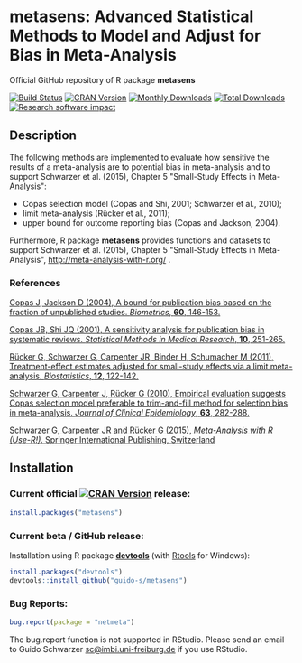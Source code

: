 # metasens: Advanced Statistical Methods to Model and Adjust for Bias in Meta-Analysis
Official GitHub repository of R package **metasens**

[![Build Status](https://travis-ci.org/guido-s/metasens.svg?branch=master)](https://travis-ci.org/guido-s/metasens)
[![CRAN Version](http://www.r-pkg.org/badges/version/metasens)](https://cran.r-project.org/package=metasens)
[![Monthly Downloads](http://cranlogs.r-pkg.org/badges/metasens)](http://cranlogs.r-pkg.org/badges/metasens)
[![Total Downloads](http://cranlogs.r-pkg.org/badges/grand-total/metasens)](http://cranlogs.r-pkg.org/badges/grand-total/metasens)
[![Research software impact](http://depsy.org/api/package/cran/metasens/badge.svg)](http://depsy.org/package/r/metasens)


## Description

The following methods are implemented to evaluate how sensitive the results of a meta-analysis are to potential bias in meta-analysis and to support Schwarzer et al. (2015), Chapter 5 "Small-Study Effects in Meta-Analysis":
 - Copas selection model (Copas and Shi, 2001; Schwarzer et al., 2010);
 - limit meta-analysis (Rücker et al., 2011);
 - upper bound for outcome reporting bias (Copas and Jackson, 2004).

Furthermore, R package **metasens** provides functions and datasets to
support Schwarzer et al. (2015), Chapter 5 "Small-Study Effects in
Meta-Analysis", http://meta-analysis-with-r.org/ .

### References

[Copas J, Jackson D (2004), A bound for publication bias based on the fraction of unpublished studies.  *Biometrics*, **60**, 146-153.](https://scholar.google.de/scholar?q=Copas+Jackson+2004+A+bound+for+publication+bias+based+on+the+fraction+of+unpublished+studies)

[Copas JB, Shi JQ (2001), A sensitivity analysis for publication bias in systematic reviews.  *Statistical Methods in Medical Research*, **10**, 251-265.](https://scholar.google.de/scholar?q=Copas+Shi+2001+A+sensitivity+analysis+for+publication+bias+in+systematic+reviews)

[Rücker G, Schwarzer G, Carpenter JR, Binder H, Schumacher M (2011), Treatment-effect estimates adjusted for small-study effects via a limit meta-analysis. *Biostatistics*, **12**, 122-142.](https://scholar.google.de/scholar?q=Rücker+Schwarzer+Carpenter+Binder+Schumacher+2011+Treatment-effect+estimates+adjusted+for+small-study+effects+via+a+limit+meta-analysis)

[Schwarzer G, Carpenter J, Rücker G (2010), Empirical evaluation suggests Copas selection model preferable to trim-and-fill method for selection bias in meta-analysis.  *Journal of Clinical Epidemiology*, **63**, 282-288.](https://scholar.google.de/scholar?q=Schwarzer+Carpenter+Rücker+2010+Empirical+evaluation+suggests+Copas+selection+model+preferable+to+trim-and-fill+method+for+selection+bias+in+meta-analysis)

[Schwarzer G, Carpenter JR and Rücker G (2015), *Meta-Analysis with R (Use-R!)*. Springer International Publishing, Switzerland](http://www.springer.com/gp/book/9783319214153)


## Installation

### Current official [![CRAN Version](http://www.r-pkg.org/badges/version/metasens)](https://cran.r-project.org/package=metasens) release:
```r
install.packages("metasens")
```

### Current beta / GitHub release:

Installation using R package
[**devtools**](https://cran.r-project.org/package=devtools) (with
[Rtools](https://cran.r-project.org/bin/windows/Rtools/) for Windows):
```r
install.packages("devtools")
devtools::install_github("guido-s/metasens")
```


### Bug Reports:

```r
bug.report(package = "netmeta")
```

The bug.report function is not supported in RStudio. Please send an
email to Guido Schwarzer <sc@imbi.uni-freiburg.de> if you use RStudio.
